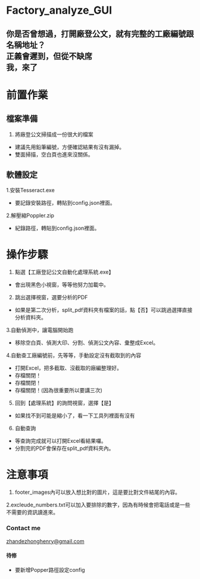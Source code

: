 # Factory_analyze_GUI

###
你是否曾想過，打開廠登公文，就有完整的工廠編號跟名稱地址？  
正義會遲到，但從不缺席  
我，來了
---


# 前置作業
## 檔案準備
1. 將廠登公文掃描成一份很大的檔案
* 建議先用鉛筆編號，方便確認結果有沒有漏掉。
* 雙面掃描，空白頁也進來沒關係。  

## 軟體設定
1.安裝Tesseract.exe
* 要記錄安裝路徑，轉貼到config.json裡面。

2.解壓縮Poppler.zip
* 紀錄路徑，轉貼到config.json裡面。

# 操作步驟
1. 點選【工廠登記公文自動化處理系統.exe】
* 會出現黑色小視窗，等等他努力加載中。

2. 跳出選擇視窗，選要分析的PDF
* 如果是第二次分析，split_pdf資料夾有檔案的話，點【否】可以跳過選擇直接分析資料夾。

3.自動偵測中，讓電腦開始跑
* 移除空白頁、偵測大印、分割、偵測公文內容、彙整成Excel。

4.自動查工廠編號前，先等等，手動設定沒有截取到的內容
* 打開Excel，把多截取、沒截取的廠編整理好。
* 存檔關閉！
* 存檔關閉！
* 存檔關閉！(因為很重要所以要講三次)

5. 回到【處理系統】的詢問視窗，選擇【是】
* 如果找不到可能是縮小了，看一下工具列裡面有沒有

6. 自動查詢
* 等查詢完成就可以打開Excel看結果囉。
* 分割完的PDF會保存在split_pdf資料夾內。


# 注意事項
1. footer_images內可以放入想比對的圖片，這是要比對文件結尾的內容。  

2.excleude_numbers.txt可以加入要排除的數字，因為有時候會把電話或是一些不需要的資訊讀進來。

### Contact me
zhandezhonghenry@gmail.com


#### 待修
* 要新增Popper路徑設定config
